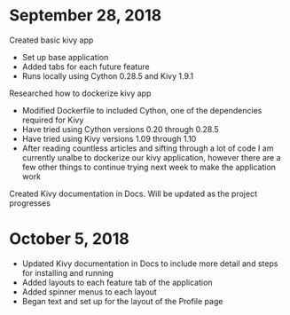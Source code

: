 # September 28, 2018
  Created basic kivy app
  - Set up base application
  - Added tabs for each future feature
  - Runs locally using Cython 0.28.5 and Kivy 1.9.1

  Researched how to dockerize kivy app
  - Modified Dockerfile to included Cython, one of the dependencies required for Kivy
  - Have tried using Cython versions 0.20 through 0.28.5
  - Have tried using Kivy versions 1.09 through 1.10
  - After reading countless articles and sifting through a lot of code I am currently unalbe to dockerize our kivy application, however there are a few other things to continue trying next week to make the application work

  Created Kivy documentation in Docs. Will be updated as the project progresses
  
# October 5, 2018
  - Updated Kivy documentation in Docs to include more detail and steps for installing and running
  - Added layouts to each feature tab of the application
  - Added spinner menus to each layout 
  - Began text and set up for the layout of the Profile page
